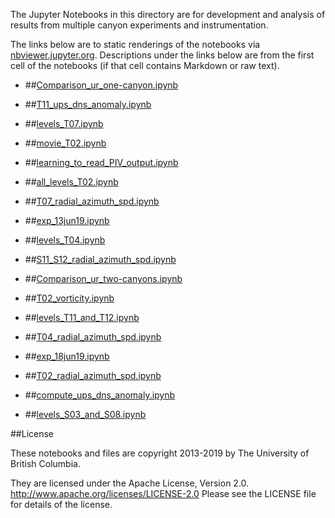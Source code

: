 The Jupyter Notebooks in this directory are for development and analysis of 
results from multiple canyon experiments and instrumentation.

The links below are to static renderings of the notebooks via
[nbviewer.jupyter.org](http://nbviewer.jupyter.org/).
Descriptions under the links below are from the first cell of the notebooks
(if that cell contains Markdown or raw text).

* ##[Comparison_ur_one-canyon.ipynb](http://nbviewer.jupyter.org/urls/bitbucket.org/canyonsubc/multipleCanyons/raw/tip/lab/PIV/experiments/notebooks/Comparison_ur_one-canyon.ipynb)  
    
* ##[T11_ups_dns_anomaly.ipynb](http://nbviewer.jupyter.org/urls/bitbucket.org/canyonsubc/multipleCanyons/raw/tip/lab/PIV/experiments/notebooks/T11_ups_dns_anomaly.ipynb)  
    
* ##[levels_T07.ipynb](http://nbviewer.jupyter.org/urls/bitbucket.org/canyonsubc/multipleCanyons/raw/tip/lab/PIV/experiments/notebooks/levels_T07.ipynb)  
    
* ##[movie_T02.ipynb](http://nbviewer.jupyter.org/urls/bitbucket.org/canyonsubc/multipleCanyons/raw/tip/lab/PIV/experiments/notebooks/movie_T02.ipynb)  
    
* ##[learning_to_read_PIV_output.ipynb](http://nbviewer.jupyter.org/urls/bitbucket.org/canyonsubc/multipleCanyons/raw/tip/lab/PIV/experiments/notebooks/learning_to_read_PIV_output.ipynb)  
    
* ##[all_levels_T02.ipynb](http://nbviewer.jupyter.org/urls/bitbucket.org/canyonsubc/multipleCanyons/raw/tip/lab/PIV/experiments/notebooks/all_levels_T02.ipynb)  
    
* ##[T07_radial_azimuth_spd.ipynb](http://nbviewer.jupyter.org/urls/bitbucket.org/canyonsubc/multipleCanyons/raw/tip/lab/PIV/experiments/notebooks/T07_radial_azimuth_spd.ipynb)  
    
* ##[exp_13jun19.ipynb](http://nbviewer.jupyter.org/urls/bitbucket.org/canyonsubc/multipleCanyons/raw/tip/lab/PIV/experiments/notebooks/exp_13jun19.ipynb)  
    
* ##[levels_T04.ipynb](http://nbviewer.jupyter.org/urls/bitbucket.org/canyonsubc/multipleCanyons/raw/tip/lab/PIV/experiments/notebooks/levels_T04.ipynb)  
    
* ##[S11_S12_radial_azimuth_spd.ipynb](http://nbviewer.jupyter.org/urls/bitbucket.org/canyonsubc/multipleCanyons/raw/tip/lab/PIV/experiments/notebooks/S11_S12_radial_azimuth_spd.ipynb)  
    
* ##[Comparison_ur_two-canyons.ipynb](http://nbviewer.jupyter.org/urls/bitbucket.org/canyonsubc/multipleCanyons/raw/tip/lab/PIV/experiments/notebooks/Comparison_ur_two-canyons.ipynb)  
    
* ##[T02_vorticity.ipynb](http://nbviewer.jupyter.org/urls/bitbucket.org/canyonsubc/multipleCanyons/raw/tip/lab/PIV/experiments/notebooks/T02_vorticity.ipynb)  
    
* ##[levels_T11_and_T12.ipynb](http://nbviewer.jupyter.org/urls/bitbucket.org/canyonsubc/multipleCanyons/raw/tip/lab/PIV/experiments/notebooks/levels_T11_and_T12.ipynb)  
    
* ##[T04_radial_azimuth_spd.ipynb](http://nbviewer.jupyter.org/urls/bitbucket.org/canyonsubc/multipleCanyons/raw/tip/lab/PIV/experiments/notebooks/T04_radial_azimuth_spd.ipynb)  
    
* ##[exp_18jun19.ipynb](http://nbviewer.jupyter.org/urls/bitbucket.org/canyonsubc/multipleCanyons/raw/tip/lab/PIV/experiments/notebooks/exp_18jun19.ipynb)  
    
* ##[T02_radial_azimuth_spd.ipynb](http://nbviewer.jupyter.org/urls/bitbucket.org/canyonsubc/multipleCanyons/raw/tip/lab/PIV/experiments/notebooks/T02_radial_azimuth_spd.ipynb)  
    
* ##[compute_ups_dns_anomaly.ipynb](http://nbviewer.jupyter.org/urls/bitbucket.org/canyonsubc/multipleCanyons/raw/tip/lab/PIV/experiments/notebooks/compute_ups_dns_anomaly.ipynb)  
    
* ##[levels_S03_and_S08.ipynb](http://nbviewer.jupyter.org/urls/bitbucket.org/canyonsubc/multipleCanyons/raw/tip/lab/PIV/experiments/notebooks/levels_S03_and_S08.ipynb)  
    

##License

These notebooks and files are copyright 2013-2019
by The University of British Columbia.

They are licensed under the Apache License, Version 2.0.
http://www.apache.org/licenses/LICENSE-2.0
Please see the LICENSE file for details of the license.
